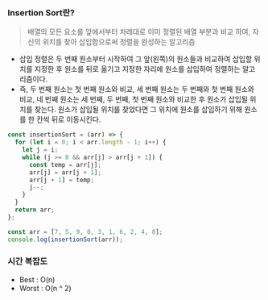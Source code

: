 ### Insertion Sort란?

> 배열의 모든 요소를 앞에서부터 차례대로 이미 정렬된 배열 부분과 비교 하여, 자신의 위치를 찾아
> 삽입함으로써 정렬을 완성하는 알고리즘

- 삽입 정렬은 두 번째 원소부터 시작하여 그 앞(왼쪽)의 원소들과 비교하여 삽입할 위치를 지정한 후 원소를
  뒤로 옮기고 지정한 자리에 원소를 삽입하여 정렬하는 알고리즘이다.
- 즉, 두 번째 원소는 첫 번째 원소와 비교, 세 번째 원소는 두 번째와 첫 번째 원소와 비교, 네 번째 원소는
  세 번째, 두 번째, 첫 번째 원소와 비교한 후 원소가 삽입될 위치를 찾는다.
  원소가 삽입될 위치를 찾았다면 그 위치에 원소를 삽입하기 위해 원소를 한 칸씩 뒤로 이동시킨다.

```jsx
const insertionSort = (arr) => {
  for (let i = 0; i < arr.length - 1; i++) {
    let j = i;
    while (j >= 0 && arr[j] > arr[j + 1]) {
      const temp = arr[j];
      arr[j] = arr[j + 1];
      arr[j + 1] = temp;
      j--;
    }
  }
  return arr;
};

const arr = [7, 5, 9, 0, 3, 1, 6, 2, 4, 8];
console.log(insertionSort(arr));
```

### 시간 복잡도

- Best : O(n)
- Worst : O(n ^ 2)
